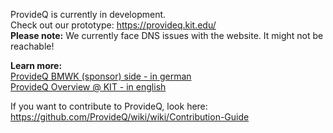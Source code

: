 ProvideQ is currently in development. <br>
Check out our prototype: https://provideq.kit.edu/ <br>
**Please note:** We currently face DNS issues with the website. It might not be reachable!

**Learn more:** <br>
[ProvideQ BMWK (sponsor) side - in german](https://www.digitale-technologien.de/DT/Navigation/DE/ProgrammeProjekte/AktuelleTechnologieprogramme/Quanten_Computing/Projekte/ProvideQ/provideq.html) <br>
[ProvideQ Overview @ KIT - in english](https://tva.kastel.kit.edu/english/research_177.php) 

If you want to contribute to ProvideQ, look here: https://github.com/ProvideQ/wiki/wiki/Contribution-Guide
